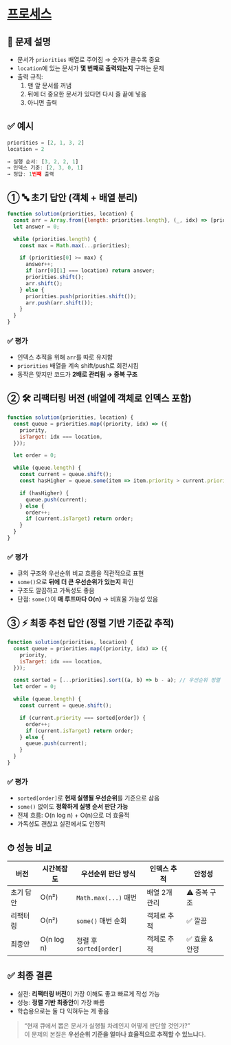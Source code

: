 # [프로세스](https://school.programmers.co.kr/learn/courses/30/lessons/42587)

## 🧩 문제 설명

- 문서가 `priorities` 배열로 주어짐 → 숫자가 클수록 중요
- `location`에 있는 문서가 **몇 번째로 출력되는지** 구하는 문제
- 출력 규칙:
  1. 맨 앞 문서를 꺼냄
  2. 뒤에 더 중요한 문서가 있다면 다시 줄 끝에 넣음
  3. 아니면 출력

## ✅ 예시

```js
priorities = [2, 1, 3, 2]
location = 2

→ 실행 순서: [3, 2, 2, 1]
→ 인덱스 기준: [2, 3, 0, 1]
→ 정답: 1번째 출력
```

## ① 🔤 초기 답안 (객체 + 배열 분리)

```js
function solution(priorities, location) {
  const arr = Array.from({length: priorities.length}, (_, idx) => [priorities[idx], idx]);
  let answer = 0;

  while (priorities.length) {
    const max = Math.max(...priorities);

    if (priorities[0] >= max) {
      answer++;
      if (arr[0][1] === location) return answer;
      priorities.shift();
      arr.shift();
    } else {
      priorities.push(priorities.shift());
      arr.push(arr.shift());
    }
  }
}
```

### ✅ 평가
- 인덱스 추적을 위해 `arr`를 따로 유지함
- `priorities` 배열을 계속 shift/push로 회전시킴
- 동작은 맞지만 코드가 **2배로 관리됨 → 중복 구조**

## ② 🛠 리팩터링 버전 (배열에 객체로 인덱스 포함)

```js
function solution(priorities, location) {
  const queue = priorities.map((priority, idx) => ({
    priority,
    isTarget: idx === location,
  }));

  let order = 0;

  while (queue.length) {
    const current = queue.shift();
    const hasHigher = queue.some(item => item.priority > current.priority);

    if (hasHigher) {
      queue.push(current);
    } else {
      order++;
      if (current.isTarget) return order;
    }
  }
}
```

### ✅ 평가
- 큐의 구조와 우선순위 비교 흐름을 직관적으로 표현
- `some()`으로 **뒤에 더 큰 우선순위가 있는지** 확인
- 구조도 깔끔하고 가독성도 좋음
- 단점: `some()`이 **매 루프마다 O(n)** → 비효율 가능성 있음

## ③ ⚡ 최종 추천 답안 (정렬 기반 기준값 추적)

```js
function solution(priorities, location) {
  const queue = priorities.map((priority, idx) => ({
    priority,
    isTarget: idx === location,
  }));

  const sorted = [...priorities].sort((a, b) => b - a); // 우선순위 정렬
  let order = 0;

  while (queue.length) {
    const current = queue.shift();

    if (current.priority === sorted[order]) {
      order++;
      if (current.isTarget) return order;
    } else {
      queue.push(current);
    }
  }
}
```

### ✅ 평가
- `sorted[order]`로 **현재 실행될 우선순위**를 기준으로 삼음
- `some()` 없이도 **정확하게 실행 순서 판단 가능**
- 전체 흐름: O(n log n) + O(n)으로 더 효율적
- 가독성도 괜찮고 실전에서도 안정적

## ⏱ 성능 비교

| 버전 | 시간복잡도 | 우선순위 판단 방식 | 인덱스 추적 | 안정성 |
|------|-------------|----------------------|--------------|----------|
| 초기 답안 | O(n²) | `Math.max(...)` 매번 | 배열 2개 관리 | ⚠️ 중복 구조 |
| 리팩터링 | O(n²) | `some()` 매번 순회 | 객체로 추적 | ✅ 깔끔 |
| 최종안 | O(n log n) | 정렬 후 `sorted[order]` | 객체로 추적 | ✅ 효율 & 안정 |

## ✅ 최종 결론

- 실전: **리팩터링 버전**이 가장 이해도 좋고 빠르게 작성 가능
- 성능: **정렬 기반 최종안**이 가장 빠름
- 학습용으로는 둘 다 익혀두는 게 좋음

> “현재 큐에서 뽑은 문서가 실행될 차례인지 어떻게 판단할 것인가?”  
> 이 문제의 본질은 **우선순위 기준을 얼마나 효율적으로 추적할 수 있느냐**다.

